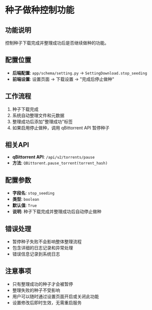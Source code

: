 # 种子做种控制功能

## 功能说明
控制种子下载完成并整理成功后是否继续做种的功能。

## 配置位置
- **后端配置**: `app/schema/setting.py` → `SettingDownload.stop_seeding`
- **前端设置**: 设置页面 → 下载设置 → "完成后停止做种"

## 工作流程
1. 种子下载完成
2. 系统自动整理文件和元数据
3. 整理成功后添加"整理成功"标签
4. 如果启用停止做种，调用 qBittorrent API 暂停种子

## 相关API
- **qBittorrent API**: `/api/v2/torrents/pause`
- **方法**: `QBittorent.pause_torrent(torrent_hash)`

## 配置参数
- **字段名**: `stop_seeding`
- **类型**: `boolean`
- **默认值**: `True`
- **说明**: 种子下载完成并整理成功后自动停止做种

## 错误处理
- 暂停种子失败不会影响整体整理流程
- 包含详细的日志记录和异常处理
- 错误信息记录到系统日志

## 注意事项
- 只有整理成功的种子才会被暂停
- 整理失败的种子不受影响
- 用户可以随时通过设置页面开启或关闭此功能
- 设置修改后即时生效，无需重启服务